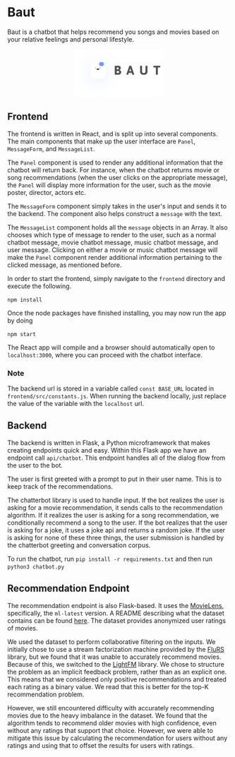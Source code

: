 # Baut
Baut is a chatbot that helps recommend you songs and movies based on your relative feelings and personal lifestyle.

<p align="center">
  <img width="200"src="./frontend/src/assets/logo.svg">
</p>

## Frontend
The frontend is written in React, and is split up into several components. The main components that make up the user interface are `Panel`, `MessageForm`, and `MessageList`.

The `Panel` component is used to render any additional information that the chatbot will return back. For instance, when the chatbot returns movie or song recommendations (when the user clicks on the appropriate message), the `Panel` will display more information for the user, such as the movie poster, director, actors etc.

The `MessageForm` component simply takes in the user's input and sends it to the backend. The component also helps construct a `message` with the text.

The `MessageList` component holds all the `message` objects in an Array. It also chooses which type of message to render to the user, such as a normal chatbot message, movie chatbot message, music chatbot message, and user message. Clicking on either a movie or music chatbot message will make the `Panel` component render additional information pertaining to the clicked message, as mentioned before.

 In order to start the frontend, simply navigate to the `frontend` directory and execute the following.

```
npm install
```

Once the node packages have finished installing, you may now run the app by doing
```
npm start
```

The React app will compile and a browser should automatically open to `localhost:3000`, where you can proceed with the chatbot interface.

### Note
The backend url is stored in a variable called `const BASE_URL` located in `frontend/src/constants.js`. When running the backend locally, just replace the value of the variable with the `localhost` url.

## Backend
The backend is written in Flask, a Python microframework that makes creating endpoints quick and easy. Within this Flask app we have an endpoint call `api/chatbot`. This endpoint handles all of the dialog flow from the user to the bot. 

The user is first greeted with a prompt to put in their user name. This is to keep track of the recommendations. 

The chatterbot library is used to handle input. If the bot realizes the user is asking for a movie recommendation, it sends calls to the recommendation algorithm. If it realizes the user is asking for a song recommendation, we conditionally recommend a song to the user. If the bot realizes that the user is asking for a joke, it uses a joke api and returns a random joke. If the user is asking for none of these three things, the user submission is handled by the chatterbot greeting and conversation corpus. 

To run the chatbot, run `pip install -r requirements.txt` and then run `python3 chatbot.py`

## Recommendation Endpoint
The recommendation endpoint is also Flask-based. It uses the [MovieLens](https://grouplens.org/datasets/movielens/), specifically, the `ml-latest` version. A README describing what the dataset contains can be found [here](http://files.grouplens.org/datasets/movielens/ml-latest-README.html). The dataset provides anonymized user ratings of movies.

We used the dataset to perform collaborative filtering on the inputs. We initially chose to use a stream factorization machine provided by the [FluRS](https://github.com/takuti/flurs) library, but we found that it was unable to accurately recommend movies. Because of this, we switched to the [LightFM](https://github.com/lyst/lightfm) library. We chose to structure the problem as an implicit feedback problem, rather than as an explicit one. This means that we considered only positive recommendations and treated each rating as a binary value. We read that this is better for the top-K recommendation problem.

However, we still encountered difficulty with accurately recommending movies due to the heavy imbalance in the dataset. We found that the algorithm tends to recommend older movies with high confidence, even without any ratings that support that choice. However, we were able to mitigate this issue by calculating the recommendation for users without any ratings and using that to offset the results for users with ratings.
